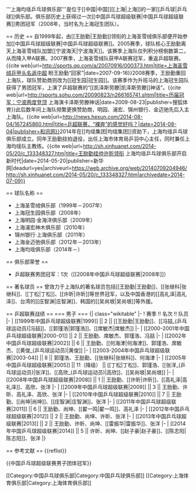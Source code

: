 '''上海均瑶乒乓球俱乐部'''是位于[[中国|中国]][[上海|上海]]的一家[[乒乓球|乒乓球]]俱乐部。俱乐部历史上获得过一次[[中国乒乓球超级联赛|中国乒乓球超级联赛]]男团冠军（2008年，当时名为上海冠生团队）。

== 历史 ==
自1999年起，由[[王励勤|王励勤]]领衔的上海圣雪绒俱乐部便开始参加[[中国乒乓球超级联赛|中国乒乓球超级联赛]]。2005赛季，球队核心王励勤离天上海圣雪绒队加盟[[宁波海天|宁波海天]]。该赛季上海队仅列积分榜倒数第二，从而降入甲A联赛。2007赛季，上海圣雪绒队获甲A联赛冠军，重返乒超联赛。<ref>{{cite web|url=http://sports.qq.com/a/20070916/000373.htm|title=上海圣雪绒乒甲头名返中超 盼王励勤“回家”|date=2007-09-16}}</ref>2008赛季，王励勤重回上海队，球队赞助商则改为[[冠生园|冠生园]]。该赛季作为升班马的上海冠生园队获得了男团冠军，上演了乒超联赛的“[[凯泽斯劳滕|凯泽斯劳滕]]神话”。<ref>{{cite web|url=http://sports.sohu.com/20090823/n266165741.shtml|title=历届冠军：宁波两度登顶 上海演卡泽斯劳滕神话|date=2009-08-23|publisher=搜狐体育}}</ref>此后数年间上海队频繁更换赞助商，明园、浦宏、锦州银行、金迈驰先后入主上海队。<ref>{{cite web|url=http://news.hexun.com/2014-08-04/167245860.html|title=乒超联赛，“裸奔”的感觉好吗？|date=2014-08-04|publisher=和讯网}}</ref>2014年在[[均瑶集团|均瑶集团]]资助下，上海均瑶乒乓球俱乐部成立。同年王励勤挂拍退役，出任上海市体育局乒羽中心主任，同时兼任上海均瑶队主教练。<ref>{{cite web|url=http://sh.xinhuanet.com/2014-05/20/c_133348327.htm|title=王励勤挂帅许昕领衔 上海均瑶乒乓球俱乐部开启新时代|date=2014-05-20|publisher=新华网|deadurl=yes|archiveurl=https://web.archive.org/web/20140709204946/http://sh.xinhuanet.com/2014-05/20/c_133348327.htm|archivedate=2014-07-09}}</ref>

== 球队名称 ==
* 上海圣雪绒俱乐部（1999年－2007年）
* 上海冠生园俱乐部（2008年）
* 上海明园·金海洋俱乐部（2009年）
* 上海浦宏神木俱乐部（2010年）
* 锦州银行·上海俱乐部（2011年）
* 上海金迈弛俱乐部（2012年－2013年）
* 上海均瑶俱乐部（2014年－）

== 俱乐部荣誉 ==
* 乒超联赛男团冠军：1次（[[2008年中国乒乓球超级联赛|2008年]]）

== 著名球员 ==
曾效力于上海队的著名球员包括[[王励勤|王励勤]]、[[张继科|张继科]]、[[丁松|丁松]]、[[许昕|许昕]]等世界冠军，以及中国香港的[[高礼泽|高礼泽]]、台湾的[[庄智渊|庄智渊]]、韩国的[[吴尚垠|吴尚垠]]等外援。

== 乒超联赛战绩 ==
=== 男子 ===
{| class="wikitable"
|-
! 赛季 !! 名次 !! 队员
|-
| [[1999年中国乒乓球超级联赛|1999]] || 2 || [[王励勤|王励勤]]、[[冯喆_(乒乓球运动员)|冯喆]]、[[郭瑾浩|郭瑾浩]]、[[席敏杰|席敏杰]]
|-
| [[2000-2001年中国乒乓球超级联赛|2000-01]] || 2 || 王励勤、席敏杰、郭瑾浩、冯喆
|-
| [[2002年中国乒乓球超级联赛|2002]] || 6 || 王励勤、[[何海津|何海津]]、郭瑾浩、席敏杰、[[黄俊_(乒乓球运动员)|黄俊]]
|-
| [[2003-2004年中国乒乓球超级联赛|2003-04]] || 8 || 郭瑾浩、王励勤、[[张继科|张继科]]、何海津
|-
| [[2005年中国乒乓球超级联赛|2005]] || 11（降级） || [[丁松|丁松]]、郭瑾浩、[[张洋_(乒乓球运动员)|张洋]]、[[高欣_(乒乓球运动员)|高欣]]、[[吴尚垠|吴尚垠]]
|-
| [[2008年中国乒乓球超级联赛|2008]] || 1 || 王励勤、[[许昕|许昕]]、[[高礼泽|高礼泽]]、高欣、张洋
|-
| [[2009年中国乒乓球超级联赛|2009]] || 3 || 王励勤、许昕、高礼泽、高欣、张洋
|-
| [[2010年中国乒乓球超级联赛|2010]] || 7 || 王励勤、[[尚坤|尚坤]]、[[庄智渊|庄智渊]]、张洋
|-
| [[2011年中国乒乓球超级联赛|2011]] || 6 || 王励勤、尚坤、[[翟一鸣|翟一鸣]]、高礼泽
|-
| [[2012年中国乒乓球超级联赛|2012]] || 2 || 王励勤、尚坤、许昕、张洋
|-
| [[2013年中国乒乓球超级联赛|2013]] || 2 || 王励勤、许昕、尚坤、[[雷振华|雷振华]]、张洋
|-
| [[2014年中国乒乓球超级联赛|2014]] || 5 || 许昕、尚坤、[[赵子豪|赵子豪]]、[[陈志阳|陈志阳]]、张洋
|}

== 参考文献 ==
{{reflist}}

{{中国乒乓球超级联赛男子团体冠军}}

[[Category:中国乒乓球俱乐部|Category:中国乒乓球俱乐部]]
[[Category:上海体育俱乐部|Category:上海体育俱乐部]]